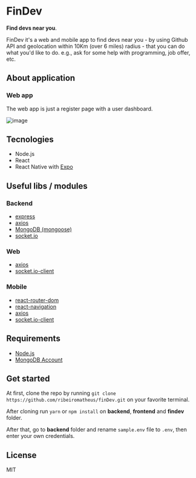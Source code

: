 # FinDev
**Find devs near you**.

FinDev it's a web and mobile app to find devs near you - by using Github API and geolocation within 10Km (over 6 miles) radius - that you can do what you'd like to do. e.g., ask for some help with programming, job offer, etc.

## About application
### Web app
The web app is just a register page with a user dashboard.

![image](https://user-images.githubusercontent.com/41703972/72548737-0f271900-386e-11ea-91ee-6c466b9a28ef.png)

## Tecnologies
- Node.js
- React
- React Native with [Expo](https://expo.io/learn)

## Useful libs / modules
### Backend
- [express](https://github.com/expressjs/express)
- [axios](https://github.com/axios/axios)
- [MongoDB (mongoose)](https://github.com/Automattic/mongoose)
- [socket.io](https://github.com/socketio/socket.io)

### Web
- [axios](https://github.com/axios/axios)
- [socket.io-client](https://github.com/socketio/socket.io-client)

### Mobile
- [react-router-dom](https://github.com/ReactTraining/react-router/tree/master/packages/react-router-dom)
- [react-navigation](https://github.com/react-navigation/react-navigation)
- [axios](https://github.com/axios/axios)
- [socket.io-client](https://github.com/socketio/socket.io-client)

## Requirements
- [Node.js](https://nodejs.org)
- [MongoDB Account](https://www.mongodb.com/cloud/atlas/efficiency?utm_source=google&utm_campaign=gs_americas_brazil_search_brand_atlas_desktop&utm_term=mongo%20atlas&utm_medium=cpc_paid_search&utm_ad=e&_bt=335229503988&_bn=g&gclid=EAIaIQobChMIhtmIud_E5gIVEISRCh0sygfvEAAYASABEgLGCvD_BwE)

## Get started
At first, clone the repo by running `git clone https://github.com/ribeiromatheus/finDev.git` on your favorite terminal.

After cloning run `yarn` or `npm install` on **backend**, **frontend** and **findev** folder.

After that, go to **backend** folder and rename `sample.env` file to `.env`, then enter your own credentials.

## License
MIT